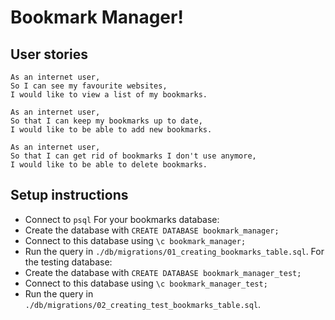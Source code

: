 # Bookmark Manager!

## User stories

```
As an internet user,
So I can see my favourite websites,
I would like to view a list of my bookmarks.

As an internet user,
So that I can keep my bookmarks up to date,
I would like to be able to add new bookmarks.

As an internet user,
So that I can get rid of bookmarks I don't use anymore,
I would like to be able to delete bookmarks.
```

## Setup instructions
- Connect to `psql`
For your bookmarks database:
- Create the database with `CREATE DATABASE bookmark_manager;`
- Connect to this database using `\c bookmark_manager;`
- Run the query in `./db/migrations/01_creating_bookmarks_table.sql`.
For the testing database:
- Create the database with `CREATE DATABASE bookmark_manager_test;`
- Connect to this database using `\c bookmark_manager_test;`
- Run the query in `./db/migrations/02_creating_test_bookmarks_table.sql`.
